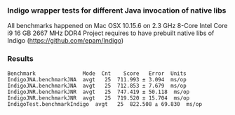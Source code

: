 ### Indigo wrapper tests for different Java invocation of native libs

All benchmarks happened on Mac OSX 10.15.6 on 2.3 GHz 8-Core Intel Core i9 16 GB 2667 MHz DDR4
Project requires to have prebuilt native libs of Indigo (https://github.com/epam/Indigo)

### Results

```
Benchmark               Mode  Cnt    Score   Error  Units
IndigoJNA.benchmarkJNA  avgt   25  711.993 ± 3.094  ms/op
IndigoJNA.benchmarkJNA  avgt   25  712.853 ± 7.679  ms/op
IndigoJNR.benchmarkJNR  avgt   25  747.419 ± 50.118  ms/op
IndigoJNR.benchmarkJNR  avgt   25  719.520 ± 15.704  ms/op
IndigoTest.benchmarkIndigo  avgt   25  822.508 ± 69.830  ms/op
```


